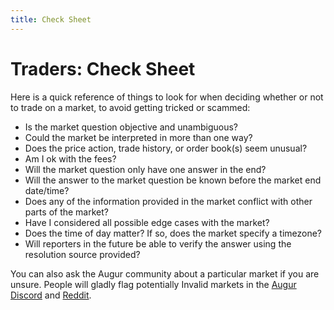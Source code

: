 ```yaml
---
title: Check Sheet
---
```

# Traders: Check Sheet

Here is a quick reference of things to look for when deciding whether or not to trade on a market, to avoid getting tricked or scammed:

- Is the market question objective and unambiguous?
- Could the market be interpreted in more than one way?
- Does the price action, trade history, or order book(s) seem unusual?
- Am I ok with the fees?
- Will the market question only have one answer in the end?
- Will the answer to the market question be known before the market end date/time?
- Does any of the information provided in the market conflict with other parts of the market?
- Have I considered all possible edge cases with the market?
- Does the time of day matter? If so, does the market specify a timezone?
- Will reporters in the future be able to verify the answer using the resolution source provided?

You can also ask the Augur community about a particular market if you are unsure. People will gladly flag potentially Invalid markets in the [Augur Discord](https://discord.gg/faud6Fx) and [Reddit](https://reddit.com/r/Augur).
